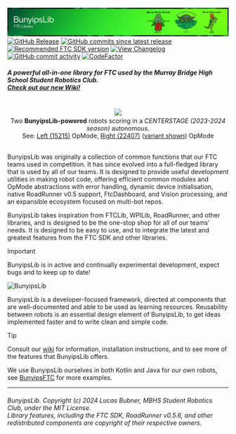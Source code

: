 ![BunyipsLib)](https://github.com/Murray-Bridge-Bunyips/.github/blob/main/bunyipslib_banner.png)
[![GitHub Release](https://img.shields.io/github/v/release/Murray-Bridge-Bunyips/BunyipsLib?color=darkgreen)](https://github.com/Murray-Bridge-Bunyips/BunyipsLib/releases/latest)
[![GitHub commits since latest release](https://img.shields.io/github/commits-since/Murray-Bridge-Bunyips/BunyipsLib/latest)](https://github.com/Murray-Bridge-Bunyips/BunyipsLib/commits/master/)
[![Recommended FTC SDK version](https://img.shields.io/static/v1?label=sdk&message=v10.1&color=orange)](https://github.com/FIRST-Tech-Challenge/FtcRobotController/tree/v10.1)
[![View Changelog](https://img.shields.io/static/v1?label=changelog&message=View&color=informational)](/CHANGELOG.md)<br>
[![GitHub commit activity](https://img.shields.io/github/commit-activity/m/Murray-Bridge-Bunyips/BunyipsLib)](https://github.com/Murray-Bridge-Bunyips/BunyipsLib/pulse/monthly)
[![CodeFactor](https://www.codefactor.io/repository/github/murray-bridge-bunyips/bunyipslib/badge)](https://www.codefactor.io/repository/github/murray-bridge-bunyips/bunyipslib)<br>

##### A powerful all-in-one library for FTC used by the Murray Bridge High School Student Robotics Club.<br>[Check out our new Wiki!](https://github.com/Murray-Bridge-Bunyips/BunyipsLib/wiki)

<br>
<div align="center">
    <img src="https://github.com/user-attachments/assets/75408bde-ccba-408d-a4f9-3969af3b9ec5">
    <br>
    Two <b>BunyipsLib-powered</b> robots scoring in a <i>CENTERSTAGE (2023-2024 season)</i> autonomous.
    <br>
    See: <a href="https://github.com/Murray-Bridge-Bunyips/BunyipsFTC/blob/703ab81345e168eca18ca137d2a8fcae4c716899/TeamCode/GLaDOS/src/main/java/org/murraybridgebunyips/glados/autonomous/l5/GLaDOSUltimatePreloadLeftPark.java">Left (15215)</a> OpMode, <a href="https://github.com/Murray-Bridge-Bunyips/BunyipsFTC/blob/703ab81345e168eca18ca137d2a8fcae4c716899/TeamCode/Wheatley/src/main/java/org/murraybridgebunyips/wheatley/autonomous/arm/WheatleyLeftClawAuto.java">Right (22407)</a> (<a href="https://github.com/Murray-Bridge-Bunyips/BunyipsFTC/blob/703ab81345e168eca18ca137d2a8fcae4c716899/TeamCode/Wheatley/src/main/java/org/murraybridgebunyips/wheatley/autonomous/arm/WheatleyRightClawAuto.java">variant shown</a>) OpMode
</div>
<br>
    
BunyipsLib was originally a collection of common functions that our FTC teams used in competition.
It has since evolved into a full-fledged library that is used by all of our teams. It is designed to
provide useful development utilities in making robot code, offering efficient common modules and
OpMode abstractions with
error handling, dynamic device initialisation, native RoadRunner v0.5 support, FtcDashboard, and Vision
processing, and an expansible ecosystem focused on multi-bot repos.

BunyipsLib takes inspiration from FTCLib, WPILib, RoadRunner, and other libraries, and is designed
to be the one-stop shop for all of our teams' needs. It is designed to be easy to use, and to integrate
the latest and greatest features from the FTC SDK and other libraries.

>[!IMPORTANT]
>BunyipsLib is in active and continually experimental development, expect bugs and to keep up to
date!

![BunyipsLib](https://github.com/user-attachments/assets/ef041b93-b978-46d9-9900-4ec3ef6db1b5)

BunyipsLib is a developer-focused framework, directed at components that are well-documented and able to be
used as learning resources.
Reusability between robots is an essential design element of BunyipsLib, to get ideas implemented faster and to write clean and simple code.

>[!TIP]
>Consult our [wiki](https://github.com/Murray-Bridge-Bunyips/BunyipsLib/wiki/) for information, installation instructions, and to see more of the features that BunyipsLib offers.

We use BunyipsLib ourselves in both Kotlin and Java for our own
robots, see [BunyipsFTC](https://github.com/Murray-Bridge-Bunyips/BunyipsFTC/) for more examples.

___

###### BunyipsLib. Copyright (c) 2024 Lucas Bubner, MBHS Student Robotics Club, under the MIT License.<br>Library features, including the FTC SDK, RoadRunner v0.5.6, and other redistributed components are copyright of their respective owners.
